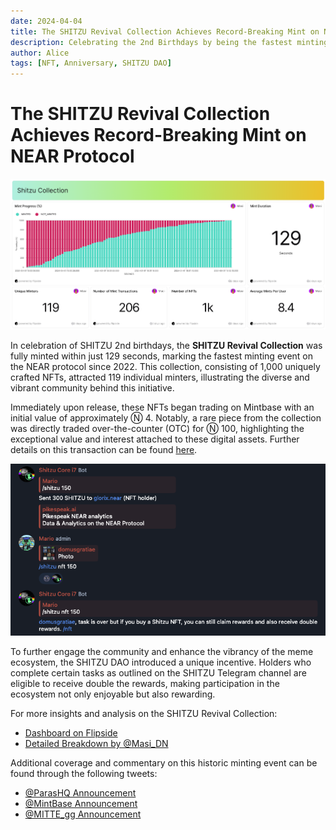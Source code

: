 ```yaml
---
date: 2024-04-04
title: The SHITZU Revival Collection Achieves Record-Breaking Mint on NEAR Protocol
description: Celebrating the 2nd Birthdays by being the fastest minting event on the NEAR blockchain with the SHITZU DAO's anniversary NFT collection.
author: Alice
tags: [NFT, Anniversary, SHITZU DAO]
---
```


# The SHITZU Revival Collection Achieves Record-Breaking Mint on NEAR Protocol

![SHITZU Revival Collection](./thumbnail.png)

In celebration of SHITZU 2nd birthdays, the **SHITZU Revival Collection** was fully minted within just 129 seconds, marking the fastest minting event on the NEAR protocol since 2022. This collection, consisting of 1,000 uniquely crafted NFTs, attracted 119 individual minters, illustrating the diverse and vibrant community behind this initiative.

Immediately upon release, these NFTs began trading on Mintbase with an initial value of approximately Ⓝ 4. Notably, a rare piece from the collection was directly traded over-the-counter (OTC) for Ⓝ 100, highlighting the exceptional value and interest attached to these digital assets. Further details on this transaction can be found [here](https://twitter.com/yuensid/status/1774834617608229137).

![SHITZU Task Completion Reward](./task.png)

To further engage the community and enhance the vibrancy of the meme ecosystem, the SHITZU DAO introduced a unique incentive. Holders who complete certain tasks as outlined on the SHITZU Telegram channel are eligible to receive double the rewards, making participation in the ecosystem not only enjoyable but also rewarding.

For more insights and analysis on the SHITZU Revival Collection:

- [Dashboard on Flipside](https://flipsidecrypto.xyz/Masi/shitzu-collection-F7CJkI)
- [Detailed Breakdown by @Masi_DN](https://twitter.com/Masi_DN/status/1775253983411454380)

Additional coverage and commentary on this historic minting event can be found through the following tweets:

- [@ParasHQ Announcement](https://twitter.com/ParasHQ/status/1775011842630582456)
- [@MintBase Announcement](https://twitter.com/mintbase/status/1775074605520031989)
- [@MITTE_gg Announcement](https://twitter.com/MITTE_gg/status/1775433072810566007)
